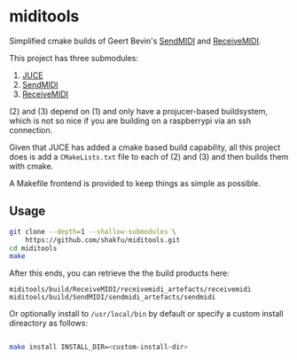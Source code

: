 # miditools

Simplified cmake builds of Geert Bevin's [SendMIDI](https://github.com/gbevin/SendMIDI) and [ReceiveMIDI](https://github.com/gbevin/ReceiveMIDI).

This project has three submodules:

1. [JUCE](https://github.com/juce-framework/JUCE)
2. [SendMIDI](https://github.com/gbevin/SendMIDI)
3. [ReceiveMIDI](https://github.com/gbevin/ReceiveMIDI)


(2) and (3) depend on (1) and only have a projucer-based buildsystem, which is not so nice if you are building on a raspberrypi via an ssh connection.

Given that JUCE has added a cmake based build capability, all this project does is add a `CMakeLists.txt` file to each of (2) and (3) and then builds them with cmake.

A Makefile frontend is provided to keep things as simple as possible.

## Usage

```bash
git clone --depth=1 --shallow-submodules \
	https://github.com/shakfu/miditools.git
cd miditools
make
```

After this ends, you can retrieve the the build products here:

```
miditools/build/ReceiveMIDI/receivemidi_artefacts/receivemidi
miditools/build/SendMIDI/sendmidi_artefacts/sendmidi
```

Or optionally install to `/usr/local/bin` by default or specify a custom
install direactory as follows:

```bash

make install INSTALL_DIR=<custom-install-dir>

```


